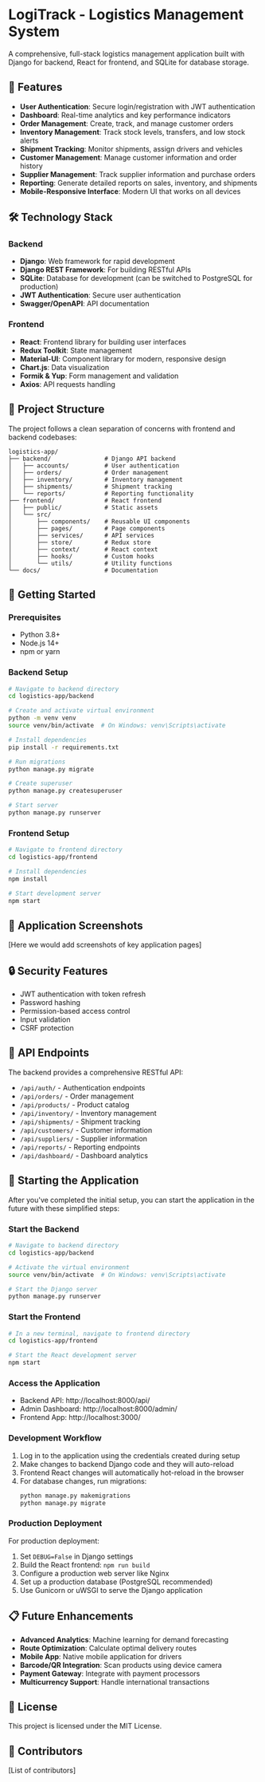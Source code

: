 # LogiTrack - Logistics Management System

A comprehensive, full-stack logistics management application built with Django for backend, React for frontend, and SQLite for database storage.

## 🚚 Features

- **User Authentication**: Secure login/registration with JWT authentication
- **Dashboard**: Real-time analytics and key performance indicators
- **Order Management**: Create, track, and manage customer orders
- **Inventory Management**: Track stock levels, transfers, and low stock alerts
- **Shipment Tracking**: Monitor shipments, assign drivers and vehicles
- **Customer Management**: Manage customer information and order history
- **Supplier Management**: Track supplier information and purchase orders
- **Reporting**: Generate detailed reports on sales, inventory, and shipments
- **Mobile-Responsive Interface**: Modern UI that works on all devices

## 🛠️ Technology Stack

### Backend
- **Django**: Web framework for rapid development
- **Django REST Framework**: For building RESTful APIs
- **SQLite**: Database for development (can be switched to PostgreSQL for production)
- **JWT Authentication**: Secure user authentication
- **Swagger/OpenAPI**: API documentation

### Frontend
- **React**: Frontend library for building user interfaces
- **Redux Toolkit**: State management
- **Material-UI**: Component library for modern, responsive design
- **Chart.js**: Data visualization
- **Formik & Yup**: Form management and validation
- **Axios**: API requests handling

## 📂 Project Structure

The project follows a clean separation of concerns with frontend and backend codebases:

```
logistics-app/
├── backend/               # Django API backend
│   ├── accounts/          # User authentication
│   ├── orders/            # Order management
│   ├── inventory/         # Inventory management
│   ├── shipments/         # Shipment tracking
│   └── reports/           # Reporting functionality
├── frontend/              # React frontend
│   ├── public/            # Static assets
│   └── src/
│       ├── components/    # Reusable UI components
│       ├── pages/         # Page components
│       ├── services/      # API services
│       ├── store/         # Redux store
│       ├── context/       # React context
│       ├── hooks/         # Custom hooks
│       └── utils/         # Utility functions
└── docs/                  # Documentation
```

## 🚀 Getting Started

### Prerequisites
- Python 3.8+
- Node.js 14+
- npm or yarn

### Backend Setup

```bash
# Navigate to backend directory
cd logistics-app/backend

# Create and activate virtual environment
python -m venv venv
source venv/bin/activate  # On Windows: venv\Scripts\activate

# Install dependencies
pip install -r requirements.txt

# Run migrations
python manage.py migrate

# Create superuser
python manage.py createsuperuser

# Start server
python manage.py runserver
```

### Frontend Setup

```bash
# Navigate to frontend directory
cd logistics-app/frontend

# Install dependencies
npm install

# Start development server
npm start
```

## 📱 Application Screenshots

[Here we would add screenshots of key application pages]

## 🔒 Security Features

- JWT authentication with token refresh
- Password hashing
- Permission-based access control
- Input validation
- CSRF protection

## 🔄 API Endpoints

The backend provides a comprehensive RESTful API:

- `/api/auth/` - Authentication endpoints
- `/api/orders/` - Order management
- `/api/products/` - Product catalog
- `/api/inventory/` - Inventory management
- `/api/shipments/` - Shipment tracking
- `/api/customers/` - Customer information
- `/api/suppliers/` - Supplier information
- `/api/reports/` - Reporting endpoints
- `/api/dashboard/` - Dashboard analytics

## 🚀 Starting the Application

After you've completed the initial setup, you can start the application in the future with these simplified steps:

### Start the Backend

```bash
# Navigate to backend directory
cd logistics-app/backend

# Activate the virtual environment
source venv/bin/activate  # On Windows: venv\Scripts\activate

# Start the Django server
python manage.py runserver
```

### Start the Frontend

```bash
# In a new terminal, navigate to frontend directory
cd logistics-app/frontend

# Start the React development server
npm start
```

### Access the Application

- Backend API: http://localhost:8000/api/
- Admin Dashboard: http://localhost:8000/admin/
- Frontend App: http://localhost:3000/

### Development Workflow

1. Log in to the application using the credentials created during setup
2. Make changes to backend Django code and they will auto-reload
3. Frontend React changes will automatically hot-reload in the browser
4. For database changes, run migrations:
   ```bash
   python manage.py makemigrations
   python manage.py migrate
   ```

### Production Deployment

For production deployment:

1. Set `DEBUG=False` in Django settings
2. Build the React frontend: `npm run build`
3. Configure a production web server like Nginx
4. Set up a production database (PostgreSQL recommended)
5. Use Gunicorn or uWSGI to serve the Django application

## 📋 Future Enhancements

- **Advanced Analytics**: Machine learning for demand forecasting
- **Route Optimization**: Calculate optimal delivery routes
- **Mobile App**: Native mobile application for drivers
- **Barcode/QR Integration**: Scan products using device camera
- **Payment Gateway**: Integrate with payment processors
- **Multicurrency Support**: Handle international transactions

## 📄 License

This project is licensed under the MIT License.

## 👥 Contributors

[List of contributors]